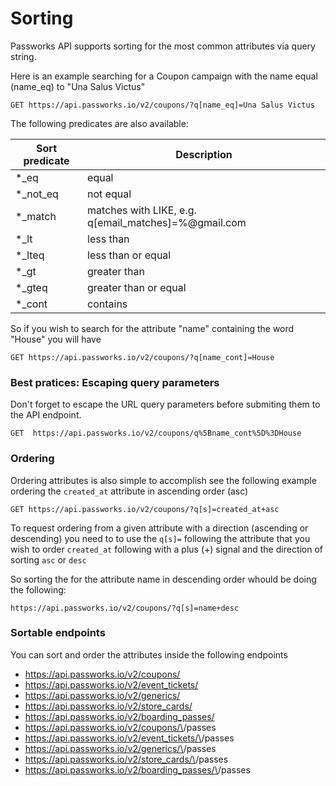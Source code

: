 # Sorting

Passworks API supports sorting for the most common attributes via query string.

Here is an example searching for a Coupon campaign with the name equal (name_eq) to "Una Salus Victus"

```
GET https://api.passworks.io/v2/coupons/?q[name_eq]=Una Salus Victus
```

The following predicates are also available:

| Sort predicate | Description |
|-------|-------|
| *_eq | equal |
| *\_not\_eq | not equal |
| *\_match | matches with LIKE, e.g. q[email_matches]=%@gmail.com |
| *\_lt | less than |
| *\_lteq | less than or equal |
| *\_gt | greater than |
| *\_gteq | greater than or equal |
| *\_cont | contains |

So if you wish to search for the attribute "name" containing the word "House" you will have

```
GET https://api.passworks.io/v2/coupons/?q[name_cont]=House
```

### Best pratices: Escaping query parameters

Don't forget to escape the URL query parameters before submiting them to the API endpoint.

```
GET  https://api.passworks.io/v2/coupons/q%5Bname_cont%5D%3DHouse
```

### Ordering

Ordering attributes is also simple to accomplish see the following example ordering the `created_at` attribute in ascending order (asc)

```
GET https://api.passworks.io/v2/coupons/?q[s]=created_at+asc
```

To request ordering from a given attribute with a direction (ascending or descending) you need to to use the `q[s]=` following the attribute that you wish to order `created_at` following with a plus (+) signal and the direction of sorting `asc` or `desc`

So sorting the for the attribute name in descending order whould be doing the following:


```
https://api.passworks.io/v2/coupons/?q[s]=name+desc
```

### Sortable endpoints

You can sort and order the attributes inside the following endpoints

- https://api.passworks.io/v2/coupons/
- https://api.passworks.io/v2/event_tickets/
- https://api.passworks.io/v2/generics/
- https://api.passworks.io/v2/store_cards/
- https://api.passworks.io/v2/boarding_passes/
- https://api.passworks.io/v2/coupons/\<campaign id>/passes
- https://api.passworks.io/v2/event_tickets/\<campaign id>/passes
- https://api.passworks.io/v2/generics/\<campaign id>/passes
- https://api.passworks.io/v2/store_cards/\<campaign id>/passes
- https://api.passworks.io/v2/boarding_passes/\<campaign id>/passes
